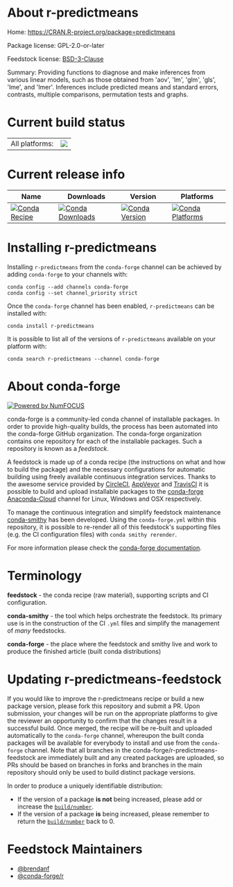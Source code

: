 About r-predictmeans
====================

Home: https://CRAN.R-project.org/package=predictmeans

Package license: GPL-2.0-or-later

Feedstock license: [BSD-3-Clause](https://github.com/conda-forge/r-predictmeans-feedstock/blob/master/LICENSE.txt)

Summary: Providing functions to diagnose and make inferences from various linear models, such as those obtained from 'aov', 'lm', 'glm', 'gls', 'lme', and 'lmer'. Inferences include predicted means and standard errors, contrasts, multiple comparisons, permutation tests and graphs.

Current build status
====================


<table><tr><td>All platforms:</td>
    <td>
      <a href="https://dev.azure.com/conda-forge/feedstock-builds/_build/latest?definitionId=10146&branchName=master">
        <img src="https://dev.azure.com/conda-forge/feedstock-builds/_apis/build/status/r-predictmeans-feedstock?branchName=master">
      </a>
    </td>
  </tr>
</table>

Current release info
====================

| Name | Downloads | Version | Platforms |
| --- | --- | --- | --- |
| [![Conda Recipe](https://img.shields.io/badge/recipe-r--predictmeans-green.svg)](https://anaconda.org/conda-forge/r-predictmeans) | [![Conda Downloads](https://img.shields.io/conda/dn/conda-forge/r-predictmeans.svg)](https://anaconda.org/conda-forge/r-predictmeans) | [![Conda Version](https://img.shields.io/conda/vn/conda-forge/r-predictmeans.svg)](https://anaconda.org/conda-forge/r-predictmeans) | [![Conda Platforms](https://img.shields.io/conda/pn/conda-forge/r-predictmeans.svg)](https://anaconda.org/conda-forge/r-predictmeans) |

Installing r-predictmeans
=========================

Installing `r-predictmeans` from the `conda-forge` channel can be achieved by adding `conda-forge` to your channels with:

```
conda config --add channels conda-forge
conda config --set channel_priority strict
```

Once the `conda-forge` channel has been enabled, `r-predictmeans` can be installed with:

```
conda install r-predictmeans
```

It is possible to list all of the versions of `r-predictmeans` available on your platform with:

```
conda search r-predictmeans --channel conda-forge
```


About conda-forge
=================

[![Powered by NumFOCUS](https://img.shields.io/badge/powered%20by-NumFOCUS-orange.svg?style=flat&colorA=E1523D&colorB=007D8A)](http://numfocus.org)

conda-forge is a community-led conda channel of installable packages.
In order to provide high-quality builds, the process has been automated into the
conda-forge GitHub organization. The conda-forge organization contains one repository
for each of the installable packages. Such a repository is known as a *feedstock*.

A feedstock is made up of a conda recipe (the instructions on what and how to build
the package) and the necessary configurations for automatic building using freely
available continuous integration services. Thanks to the awesome service provided by
[CircleCI](https://circleci.com/), [AppVeyor](https://www.appveyor.com/)
and [TravisCI](https://travis-ci.com/) it is possible to build and upload installable
packages to the [conda-forge](https://anaconda.org/conda-forge)
[Anaconda-Cloud](https://anaconda.org/) channel for Linux, Windows and OSX respectively.

To manage the continuous integration and simplify feedstock maintenance
[conda-smithy](https://github.com/conda-forge/conda-smithy) has been developed.
Using the ``conda-forge.yml`` within this repository, it is possible to re-render all of
this feedstock's supporting files (e.g. the CI configuration files) with ``conda smithy rerender``.

For more information please check the [conda-forge documentation](https://conda-forge.org/docs/).

Terminology
===========

**feedstock** - the conda recipe (raw material), supporting scripts and CI configuration.

**conda-smithy** - the tool which helps orchestrate the feedstock.
                   Its primary use is in the construction of the CI ``.yml`` files
                   and simplify the management of *many* feedstocks.

**conda-forge** - the place where the feedstock and smithy live and work to
                  produce the finished article (built conda distributions)


Updating r-predictmeans-feedstock
=================================

If you would like to improve the r-predictmeans recipe or build a new
package version, please fork this repository and submit a PR. Upon submission,
your changes will be run on the appropriate platforms to give the reviewer an
opportunity to confirm that the changes result in a successful build. Once
merged, the recipe will be re-built and uploaded automatically to the
`conda-forge` channel, whereupon the built conda packages will be available for
everybody to install and use from the `conda-forge` channel.
Note that all branches in the conda-forge/r-predictmeans-feedstock are
immediately built and any created packages are uploaded, so PRs should be based
on branches in forks and branches in the main repository should only be used to
build distinct package versions.

In order to produce a uniquely identifiable distribution:
 * If the version of a package **is not** being increased, please add or increase
   the [``build/number``](https://docs.conda.io/projects/conda-build/en/latest/resources/define-metadata.html#build-number-and-string).
 * If the version of a package **is** being increased, please remember to return
   the [``build/number``](https://docs.conda.io/projects/conda-build/en/latest/resources/define-metadata.html#build-number-and-string)
   back to 0.

Feedstock Maintainers
=====================

* [@brendanf](https://github.com/brendanf/)
* [@conda-forge/r](https://github.com/conda-forge/r/)

